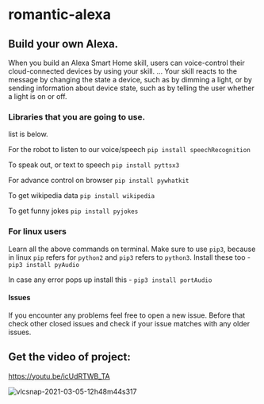 # romantic-alexa
## Build your own Alexa.


When you build an Alexa Smart Home skill, users can voice-control their cloud-connected devices by using your skill. ... Your skill reacts to the message by changing the state a device, such as by dimming a light, or by sending information about device state, such as by telling the user whether a light is on or off.

### Libraries that you are going to use.
list is below.


For the robot to listen to our voice/speech
`pip install speechRecognition`

To speak out, or text to speech
`pip install pyttsx3`

For advance control on browser
`pip install pywhatkit`

To get wikipedia data
`pip install wikipedia`

To get funny jokes
`pip install pyjokes`

### For linux users
Learn all the above commands on terminal. Make sure to use `pip3`, because in linux `pip` refers for `python2` and `pip3` refers to `python3`.
Install these too - 
`pip3 install pyAudio`

In case any error pops up install this -
`pip3 install portAudio`

#### Issues
If you encounter any problems feel free to open a new issue. Before that check other closed issues and check if your issue matches with any older issues.


## Get the video of project:
https://youtu.be/icUdRTWB_TA

![vlcsnap-2021-03-05-12h48m44s317](https://user-images.githubusercontent.com/63025671/110105751-71fcac00-7db1-11eb-98c3-3cc6ea943c5b.png)
